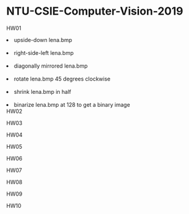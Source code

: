 # NTU-CSIE-Computer-Vision-2019
HW01
    <li>upside-down lena.bmp</li>  
    <li>right-side-left lena.bmp</li>  
    <li>diagonally mirrored lena.bmp</li>  
    <li>rotate lena.bmp 45 degrees clockwise</li>  
    <li>shrink lena.bmp in half</li>  
    <li>binarize lena.bmp at 128 to get a binary image</li>
HW02

HW03

HW04

HW05

HW06

HW07

HW08

HW09

HW10

